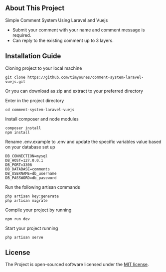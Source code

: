 ## About This Project

Simple Comment System Using Laravel and Vuejs

- Submit your comment with your name and comment message is required.
- Can reply to the existing comment up to 3 layers.

## Installation Guide

Cloning project to your local machine
```
git clone https://github.com/timyounes/comment-system-laravel-vuejs.git
```
Or you can download as zip and extract to your preferred directory

Enter in the project directory
```
cd comment-system-laravel-vuejs
```

Install composer and node modules
```
composer install
npm install
```
Rename .env.example to .env and update the specific variables value based on your database set up
```
DB_CONNECTION=mysql
DB_HOST=127.0.0.1
DB_PORT=3306
DB_DATABASE=comments
DB_USERNAME=db_username
DB_PASSWORD=db_password
```

Run the following artisan commands
```
php artisan key:generate
php artisan migrate
```

Compile your project by running
```
npm run dev
```

Start your project running
```
php artisan serve
```
## License

The Project is open-sourced software licensed under the [MIT license](https://opensource.org/licenses/MIT).
